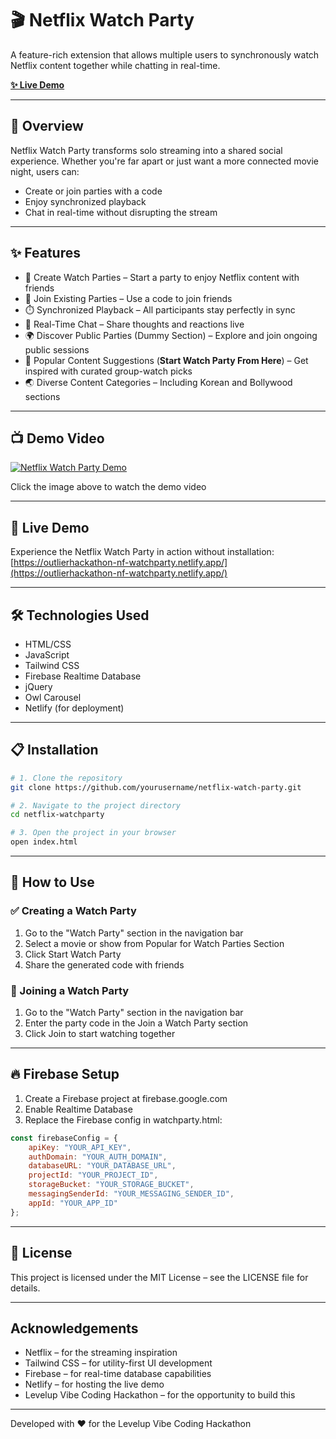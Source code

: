 # 🎬 Netflix Watch Party

A feature-rich extension that allows multiple users to synchronously watch Netflix content together while chatting in real-time.

**[✨ Live Demo](https://outlierhackathon-nf-watchparty.netlify.app/)**

---

## 🌟 Overview

Netflix Watch Party transforms solo streaming into a shared social experience. Whether you're far apart or just want a more connected movie night, users can:
- Create or join parties with a code
- Enjoy synchronized playback
- Chat in real-time without disrupting the stream

---

## ✨ Features
- 🎉 Create Watch Parties – Start a party to enjoy Netflix content with friends
- 🔗 Join Existing Parties – Use a code to join friends
- ⏱️ Synchronized Playback – All participants stay perfectly in sync
- 💬 Real-Time Chat – Share thoughts and reactions live
- 🌍 Discover Public Parties (Dummy Section) – Explore and join ongoing public sessions
- 🎥 Popular Content Suggestions (**Start Watch Party From Here**) – Get inspired with curated group-watch picks
- 🌏 Diverse Content Categories – Including Korean and Bollywood sections

---

## 📺 Demo Video

[![Netflix Watch Party Demo](https://img.youtube.com/vi/mXMbxye97W4/0.jpg)](https://www.youtube.com/watch?v=mXMbxye97W4)

Click the image above to watch the demo video

---

## 📱 Live Demo

Experience the Netflix Watch Party in action without installation:
[https://outlierhackathon-nf-watchparty.netlify.app/](https://outlierhackathon-nf-watchparty.netlify.app/)

---

## 🛠️ Technologies Used
- HTML/CSS
- JavaScript
- Tailwind CSS
- Firebase Realtime Database
- jQuery
- Owl Carousel
- Netlify (for deployment)

---

## 📋 Installation

```bash
# 1. Clone the repository
git clone https://github.com/yourusername/netflix-watch-party.git

# 2. Navigate to the project directory
cd netflix-watchparty

# 3. Open the project in your browser
open index.html
```

---

## 🚀 How to Use

### ✅ Creating a Watch Party
1. Go to the "Watch Party" section in the navigation bar
2. Select a movie or show from Popular for Watch Parties Section
3. Click Start Watch Party
4. Share the generated code with friends

### 🔗 Joining a Watch Party
1. Go to the "Watch Party" section in the navigation bar
2. Enter the party code in the Join a Watch Party section
3. Click Join to start watching together

---

## 🔥 Firebase Setup
1. Create a Firebase project at firebase.google.com
2. Enable Realtime Database
3. Replace the Firebase config in watchparty.html:

```javascript
const firebaseConfig = {
    apiKey: "YOUR_API_KEY",
    authDomain: "YOUR_AUTH_DOMAIN",
    databaseURL: "YOUR_DATABASE_URL",
    projectId: "YOUR_PROJECT_ID",
    storageBucket: "YOUR_STORAGE_BUCKET",
    messagingSenderId: "YOUR_MESSAGING_SENDER_ID",
    appId: "YOUR_APP_ID"
};
```

---

## 📝 License

This project is licensed under the MIT License – see the LICENSE file for details.

---

## Acknowledgements
- Netflix – for the streaming inspiration
- Tailwind CSS – for utility-first UI development
- Firebase – for real-time database capabilities
- Netlify – for hosting the live demo
- Levelup Vibe Coding Hackathon – for the opportunity to build this

---

Developed with ❤️ for the Levelup Vibe Coding Hackathon 